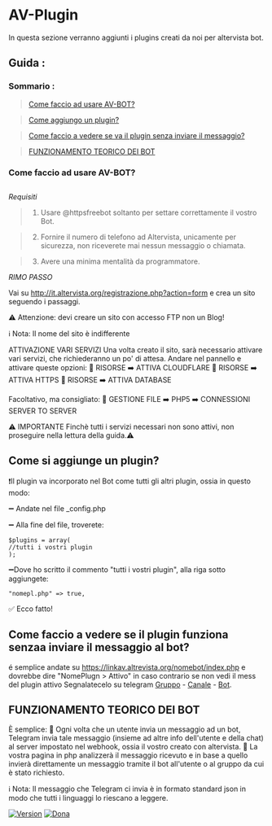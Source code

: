 
# AV-Plugin
In questa sezione verranno aggiunti i plugins creati da noi per altervista bot.

## Guida :
### Sommario :
> [Come faccio ad usare AV-BOT?](#come-uso-av-bot-)

> [Come aggiungo un plugin?](#come-si-aggiunge-un-plugin)

> [Come faccio a vedere se va il plugin senza inviare il messaggio?](#come-faccio-a-vedere-se-il-plugin-funziona-senzaa-inviare-il-messaggio-al-bot)

> [FUNZIONAMENTO TEORICO DEI BOT](#funzionamento-teorico-dei-bot)

###  Come faccio ad usare AV-BOT? 
##
_Requisiti_

>1. Usare @httpsfreebot soltanto per settare correttamente il vostro Bot.

>2. Fornire il numero di telefono ad Altervista, unicamente per sicurezza, non riceverete mai nessun messaggio o chiamata.

>3. Avere una minima mentalità da programmatore.



*RIMO PASSO*

Vai su http://it.altervista.org/registrazione.php?action=form e crea un sito seguendo i passaggi.

⚠️ Attenzione: devi creare un sito con accesso FTP non un Blog!

ℹ️ Nota: Il nome del sito è indifferente

ATTIVAZIONE VARI SERVIZI
Una volta creato il sito, sarà necessario attivare vari servizi, che richiederanno un po' di attesa.
Andare nel pannello e attivare queste opzioni:
🔸  RISORSE ➡️ ATTIVA CLOUDFLARE
🔹  RISORSE ➡️ ATTIVA HTTPS
🔸  RISORSE ➡️ ATTIVA DATABASE

Facoltativo, ma consigliato:
🔸 GESTIONE FILE ➡️ PHP5 ➡️ CONNESSIONI SERVER TO SERVER

⚠️ IMPORTANTE Finchè tutti i servizi necessari non sono attivi, non proseguire nella lettura della guida.⚠️

## Come si aggiunge un plugin?

❗️Il plugin va incorporato nel Bot come tutti gli altri plugin, ossia in questo modo:

➖ Andate nel file _config.php

➖ Alla fine del file, troverete:

```//plugins
$plugins = array(
//tutti i vostri plugin
);
```
➖Dove ho scritto il commento "tutti i vostri plugin", alla riga sotto aggiungete:

```"nomepl.php" => true,```

✅ Ecco fatto!

## Come faccio a vedere se il plugin funziona senzaa inviare il messaggio al bot?
é semplice andate su https://linkav.altrevista.org/nomebot/index.php
e dovrebbe dire "NomePlugn > Attivo"
in caso contrario se non vedi il mess del plugin attivo  Segnalatecelo su telegram [Gruppo](https://t.me/ryzonproject) - [Canale](https://t.me/ryzonproject_channel) - [Bot](https://t.me/ryzonproject_bot).

## FUNZIONAMENTO TEORICO DEI BOT

È semplice:
🔸 Ogni volta che un utente invia un messaggio ad un bot, Telegram invia tale messaggio (insieme ad altre info dell'utente e della chat) al server impostato nel webhook, ossia il vostro creato con altervista.
🔹 La vostra pagina in php analizzerà il messaggio ricevuto e in base a quello invierà direttamente un messaggio tramite il bot all'utente o al gruppo da cui è stato richiesto.

ℹ️ Nota: Il messaggio che Telegram ci invia è in formato standard json in modo che tutti i linguaggi lo riescano a leggere.


[![Version](https://img.shields.io/badge/Versione-1.0-blue.svg)]()  [![Dona](https://img.shields.io/badge/Dona-1$-brightgreen.svg)](https://p.me/ryzonproject)    
